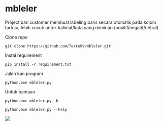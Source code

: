 # mbleler
Project dari customer membuat labeling baris secara otomatis pada kolom tartuju, lebih cocok untuk kalimat/kata yang dominan (positif/negatif/netral)


Clone repo
```
git clone https://github.com/Tektek9/mbleler.git
```

Instal requirement
```
pip install -r requirement.txt
```

Jalan kan program
```
python.exe mbleler.py
```

Untuk bantuan 
```
python.exe mbleler.py -h
```
```
python.exe mbleler.py --help
```
![](https://github.com/Tektek9/mbleler/blob/main/demo.gif)
